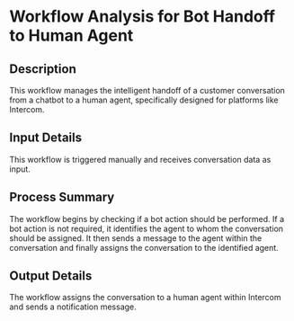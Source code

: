 # Workflow Analysis for Bot Handoff to Human Agent

## Description
This workflow manages the intelligent handoff of a customer conversation from a chatbot to a human agent, specifically designed for platforms like Intercom.

## Input Details
This workflow is triggered manually and receives conversation data as input.

## Process Summary
The workflow begins by checking if a bot action should be performed. If a bot action is not required, it identifies the agent to whom the conversation should be assigned. It then sends a message to the agent within the conversation and finally assigns the conversation to the identified agent.

## Output Details
The workflow assigns the conversation to a human agent within Intercom and sends a notification message.
